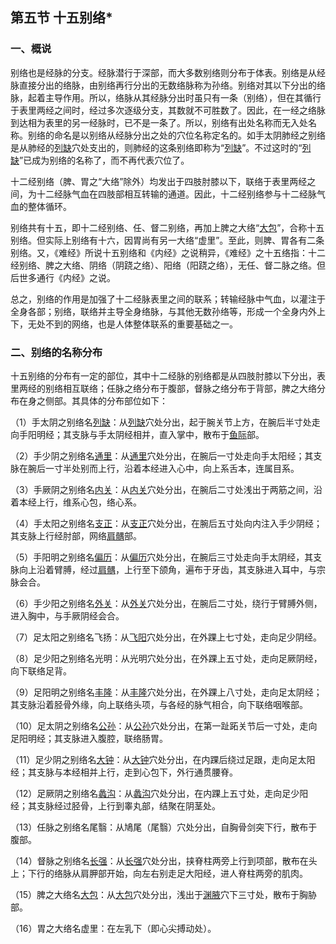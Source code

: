 ## 第五节  十五别络*

### 一、概说

别络也是经脉的分支。经脉潜行于深部，而大多数别络则分布于体表。别络是从经脉直接分出的络脉，由别络再行分出的无数络脉称为孙络。别络对其以下分出的络脉，起着主导作用。所以，络脉从其经脉分出时虽只有一条（别络），但在其循行于表里两经之间时，经过多次逐级分支，其数就不可胜数了。因此，在一经之络脉到达相为表里的另一经脉时，已不是一条了。所以，别络有出处名称而无入处名称。别络的命名是以别络从经脉分出之处的穴位名称定名的。如手太阴肺经之别络是从肺经的[列缺](https://www.gmzyjc.com/read/zjs/zjs3.1.1-3-0.1.1.3.7.md)穴处支出的，则肺经的这条别络即称为“[列缺](https://www.gmzyjc.com/read/zjs/zjs3.1.1-3-0.1.1.3.7.md)”。不过这时的“[列缺](https://www.gmzyjc.com/read/zjs/zjs3.1.1-3-0.1.1.3.7.md)”已成为别络的名称了，而不再代表穴位了。

十二经别络（脾、胃之“大络”除外）均发出于四肢肘膝以下，联络于表里两经之间，为十二经脉气血在四肢部相互转输的通道。因此，十二经别络参与十二经脉气血的整体循环。

别络共有十五，即十二经别络、任、督二别络，再加上脾之大络“[大包](https://www.gmzyjc.com/read/zjs/zjs3.1.4-6-0.0.1.3.21.md)”，合称十五别络。但实际上别络有十六，因胃尚有另一大络“虚里”。至此，则脾、胃各有二条别络。又，《难经》所说十五别络和《内经》之说稍异，《难经》之十五络指：十二经别络、脾之大络、阴络（阴跷之络）、阳络（阳跷之络），无任、督二脉之络。但后世多通行《内经》之说。

总之，别络的作用是加强了十二经脉表里之间的联系；转输经脉中气血，以灌注于全身各部；别络，联络并主导全身络脉，与其他无数孙络等，形成一个全身内外上下，无处不到的网络，也是人体整体联系的重要基础之一。

### 二、别络的名称分布

十五别络的分布有一定的部位，其中十二经脉的别络都是从四肢肘膝以下分出，表里两经的别络相互联络；任脉之络分布于腹部，督脉之络分布于背部，脾之大络分布在身之侧部。其具体的分布部位如下：

（1）手太阴之别络名[列缺](https://www.gmzyjc.com/read/zjs/zjs3.1.1-3-0.1.1.3.7.md)：从[列缺](https://www.gmzyjc.com/read/zjs/zjs3.1.1-3-0.1.1.3.7.md)穴处分出，起于腕关节上方，在腕后半寸处走向手阳明经；其支脉与手太阴经相并，直入掌中，散布于[鱼际](https://www.gmzyjc.com/read/zjs/zjs3.1.1-3-0.1.1.3.10.md)部。

（2）手少阴之别络名[通里](https://www.gmzyjc.com/read/zjs/zjs3.1.4-6-0.0.2.3.5.md)：从[通里](https://www.gmzyjc.com/read/zjs/zjs3.1.4-6-0.0.2.3.5.md)穴处分出，在腕后一寸处走向手太阳经；其支脉在腕后一寸半处别而上行，沿着本经进入心中，向上系舌本，连属目系。

（3）手厥阴之别络名[内关](https://www.gmzyjc.com/read/zjs/zjs3.1.9-12-0.0.1.3.6.md)：从[内关](https://www.gmzyjc.com/read/zjs/zjs3.1.9-12-0.0.1.3.6.md)穴处分出，在腕后二寸处浅出于两筋之间，沿着本经上行，维系心包，络心系。

（4）手太阳之别络名[支正](https://www.gmzyjc.com/read/zjs/zjs3.1.4-6-0.0.3.3.7.md)：从[支正](https://www.gmzyjc.com/read/zjs/zjs3.1.4-6-0.0.3.3.7.md)穴处分出，在腕后五寸处向内注入手少阴经；其支脉上行经肘部，网络[肩髃](https://www.gmzyjc.com/read/zjs/zjs3.1.1-3-0.1.2.3.15.md)部。

（5）手阳明之别络名[偏历](https://www.gmzyjc.com/read/zjs/zjs3.1.1-3-0.1.2.3.6.md)：从[偏历](https://www.gmzyjc.com/read/zjs/zjs3.1.1-3-0.1.2.3.6.md)穴处分出，在腕后三寸处走向手太阴经，其支脉向上沿着臂膊，经过[肩髃](https://www.gmzyjc.com/read/zjs/zjs3.1.1-3-0.1.2.3.15.md)，上行至下颌角，遍布于牙齿，其支脉进入耳中，与宗脉会合。

（6）手少阳之别络名[外关](https://www.gmzyjc.com/read/zjs/zjs3.1.9-12-0.0.2.3.5.md)：从[外关](https://www.gmzyjc.com/read/zjs/zjs3.1.9-12-0.0.2.3.5.md)穴处分出，在腕后二寸处，绕行于臂膊外侧，进入胸中，与手厥阴经会合。

（7）足太阳之别络名飞扬：从[飞阳](https://www.gmzyjc.com/read/zjs/zjs3.1.7-8-0.0.1.3.58.md)穴处分出，在外踝上七寸处，走向足少阴经。

（8）足少阳之别络名光明：从光明穴处分出，在外踝上五寸处，走向足厥阴经，向下联络足背。

（9）足阳明之别络名[丰隆](https://www.gmzyjc.com/read/zjs/zjs3.1.1-3-0.1.3.3.40.md)：从[丰隆](https://www.gmzyjc.com/read/zjs/zjs3.1.1-3-0.1.3.3.40.md)穴处分出，在外踝上八寸处，走向足太阴经；其支脉沿着胫骨外缘，向上联络头项，与各经的脉气相合，向下联络咽喉部。

（10）足太阴之别络名[公孙](https://www.gmzyjc.com/read/zjs/zjs3.1.4-6-0.0.1.3.4.md)：从[公孙](https://www.gmzyjc.com/read/zjs/zjs3.1.4-6-0.0.1.3.4.md)穴处分出，在第一趾跖关节后一寸处，走向足阳明经；其支脉进入腹腔，联络肠胃。

（11）足少阴之别络名[大钟](https://www.gmzyjc.com/read/zjs/zjs3.1.7-8-0.0.2.3.4.md)：从[大钟](https://www.gmzyjc.com/read/zjs/zjs3.1.7-8-0.0.2.3.4.md)穴处分出，在内踝后绕过足跟，走向足太阳经；其支脉与本经相并上行，走到心包下，外行通贯腰脊。

（12）足厥阴之别络名[蠡沟](https://www.gmzyjc.com/read/zjs/zjs3.1.9-12-0.0.4.3.5.md)：从[蠡沟](https://www.gmzyjc.com/read/zjs/zjs3.1.9-12-0.0.4.3.5.md)穴处分出，在内踝上五寸处，走向足少阳经；其支脉经过胫骨，上行到睾丸部，结聚在阴茎处。

（13）任脉之别络名尾翳：从鳩尾（尾翳）穴处分出，自胸骨剑突下行，散布于腹部。

（14）督脉之别络名[长强](https://www.gmzyjc.com/read/zjs/zjs3.2.2-0.0.1.3.1.md)：从[长强](https://www.gmzyjc.com/read/zjs/zjs3.2.2-0.0.1.3.1.md)穴处分出，挟脊柱两旁上行到项部，散布在头上；下行的络脉从肩胛部开始，向左右别走足大阳经，进人脊柱两旁的肌肉。

（15）脾之大络名[大包](https://www.gmzyjc.com/read/zjs/zjs3.1.4-6-0.0.1.3.21.md)：从[大包](https://www.gmzyjc.com/read/zjs/zjs3.1.4-6-0.0.1.3.21.md)穴处分出，浅出于[渊腋](https://www.gmzyjc.com/read/zjs/zjs3.1.9-12-0.0.3.3.22.md)穴下三寸处，散布于胸胁部。

（16）胃之大络名虚里：在左乳下（即心尖搏动处）。
